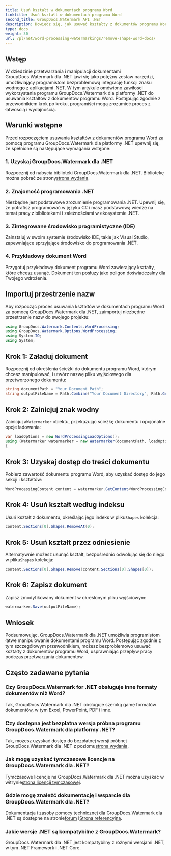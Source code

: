 ```yaml
---
title: Usuń kształt w dokumentach programu Word
linktitle: Usuń kształt w dokumentach programu Word
second_title: GroupDocs.Watermark API .NET
description: Dowiedz się, jak usuwać kształty z dokumentów programu Word przy użyciu narzędzia GroupDocs.Watermark dla platformy .NET. Łatwa, wydajna i wydajna manipulacja dokumentami.
type: docs
weight: 30
url: /pl/net/word-processing-watermarkings/remove-shape-word-docs/
---
```

## Wstęp
W dziedzinie przetwarzania i manipulacji dokumentami GroupDocs.Watermark dla .NET jawi się jako potężny zestaw narzędzi, umożliwiający programistom bezproblemową integrację funkcji znaku wodnego z aplikacjami .NET. W tym artykule omówiono zawiłości wykorzystania programu GroupDocs.Watermark dla platformy .NET do usuwania kształtów z dokumentów programu Word. Postępując zgodnie z przewodnikiem krok po kroku, programiści mogą zrozumieć proces z łatwością i wydajnością.
## Warunki wstępne
Przed rozpoczęciem usuwania kształtów z dokumentów programu Word za pomocą programu GroupDocs.Watermark dla platformy .NET upewnij się, że spełnione są następujące wymagania wstępne:
### 1. Uzyskaj GroupDocs.Watermark dla .NET
 Rozpocznij od nabycia biblioteki GroupDocs.Watermark dla .NET. Bibliotekę można pobrać ze strony[strona wydania](https://releases.groupdocs.com/Watermark/net/).
### 2. Znajomość programowania .NET
Niezbędne jest podstawowe zrozumienie programowania .NET. Upewnij się, że potrafisz programować w języku C# i masz podstawową wiedzę na temat pracy z bibliotekami i zależnościami w ekosystemie .NET.
### 3. Zintegrowane środowisko programistyczne (IDE)
Zainstaluj w swoim systemie środowisko IDE, takie jak Visual Studio, zapewniające sprzyjające środowisko do programowania .NET. 
### 4. Przykładowy dokument Word
Przygotuj przykładowy dokument programu Word zawierający kształty, które chcesz usunąć. Dokument ten posłuży jako poligon doświadczalny dla Twojego wdrożenia.

## Importuj przestrzenie nazw
Aby rozpocząć proces usuwania kształtów w dokumentach programu Word za pomocą GroupDocs.Watermark dla .NET, zaimportuj niezbędne przestrzenie nazw do swojego projektu:
```csharp
using GroupDocs.Watermark.Contents.WordProcessing;
using GroupDocs.Watermark.Options.WordProcessing;
using System.IO;
using System;
```
## Krok 1: Załaduj dokument
Rozpocznij od określenia ścieżki do dokumentu programu Word, którym chcesz manipulować, i utwórz nazwę pliku wyjściowego dla przetworzonego dokumentu:
```csharp
string documentPath = "Your Document Path";
string outputFileName = Path.Combine("Your Document Directory", Path.GetFileName(documentPath));
```
## Krok 2: Zainicjuj znak wodny
 Zainicjuj a`Watermarker` obiektu, przekazując ścieżkę dokumentu i opcjonalne opcje ładowania:
```csharp
var loadOptions = new WordProcessingLoadOptions();
using (Watermarker watermarker = new Watermarker(documentPath, loadOptions))
{
```
## Krok 3: Uzyskaj dostęp do treści dokumentu
Pobierz zawartość dokumentu programu Word, aby uzyskać dostęp do jego sekcji i kształtów:
```csharp
WordProcessingContent content = watermarker.GetContent<WordProcessingContent>();
```
## Krok 4: Usuń kształt według indeksu
 Usuń kształt z dokumentu, określając jego indeks w pliku`Shapes` kolekcja:
```csharp
content.Sections[0].Shapes.RemoveAt(0);
```
## Krok 5: Usuń kształt przez odniesienie
 Alternatywnie możesz usunąć kształt, bezpośrednio odwołując się do niego w pliku`Shapes` kolekcja:
```csharp
content.Sections[0].Shapes.Remove(content.Sections[0].Shapes[0]);
```
## Krok 6: Zapisz dokument
Zapisz zmodyfikowany dokument w określonym pliku wyjściowym:
```csharp
watermarker.Save(outputFileName);
```

## Wniosek
Podsumowując, GroupDocs.Watermark dla .NET umożliwia programistom łatwe manipulowanie dokumentami programu Word. Postępując zgodnie z tym szczegółowym przewodnikiem, możesz bezproblemowo usuwać kształty z dokumentów programu Word, usprawniając przepływ pracy podczas przetwarzania dokumentów.
## Często zadawane pytania
### Czy GroupDocs.Watermark for .NET obsługuje inne formaty dokumentów niż Word?
Tak, GroupDocs.Watermark dla .NET obsługuje szeroką gamę formatów dokumentów, w tym Excel, PowerPoint, PDF i inne.
### Czy dostępna jest bezpłatna wersja próbna programu GroupDocs.Watermark dla platformy .NET?
 Tak, możesz uzyskać dostęp do bezpłatnej wersji próbnej GroupDocs.Watermark dla .NET z poziomu[strona wydania](https://releases.groupdocs.com/).
### Jak mogę uzyskać tymczasowe licencje na GroupDocs.Watermark dla .NET?
 Tymczasowe licencje na GroupDocs.Watermark dla .NET można uzyskać w witrynie[strona licencji tymczasowej](https://purchase.groupdocs.com/temporary-license/).
### Gdzie mogę znaleźć dokumentację i wsparcie dla GroupDocs.Watermark dla .NET?
 Dokumentacja i zasoby pomocy technicznej dla GroupDocs.Watermark dla .NET są dostępne na stronie[forum](https://forum.groupdocs.com/c/watermark/19) I[Strona referencyjna](https://reference.groupdocs.com/Watermark/net/).
### Jakie wersje .NET są kompatybilne z GroupDocs.Watermark?
GroupDocs.Watermark dla .NET jest kompatybilny z różnymi wersjami .NET, w tym .NET Framework i .NET Core.